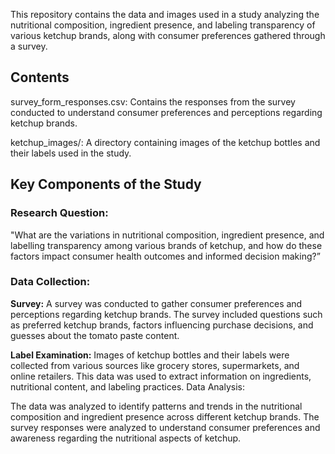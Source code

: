 This repository contains the data and images used in a study analyzing the nutritional composition, ingredient presence, and labeling transparency of various ketchup brands, 
along with consumer preferences gathered through a survey.

## **Contents**

survey_form_responses.csv: Contains the responses from the survey conducted to understand consumer preferences and perceptions regarding ketchup brands.

ketchup_images/: A directory containing images of the ketchup bottles and their labels used in the study.


## **Key Components of the Study**
### Research Question:

"What are the variations in nutritional composition, ingredient presence, and labelling transparency among various brands of ketchup, and how do these factors impact consumer 
health outcomes and informed decision making?”

### Data Collection:

**Survey:** A survey was conducted to gather consumer preferences and perceptions regarding ketchup brands. The survey included questions such as preferred ketchup brands, factors 
influencing purchase decisions, and guesses about the tomato paste content.

**Label Examination:** Images of ketchup bottles and their labels were collected from various sources like grocery stores, supermarkets, and online retailers. This data was used to 
extract information on ingredients, nutritional content, and labeling practices.
Data Analysis:

The data was analyzed to identify patterns and trends in the nutritional composition and ingredient presence across different ketchup brands.
The survey responses were analyzed to understand consumer preferences and awareness regarding the nutritional aspects of ketchup.


